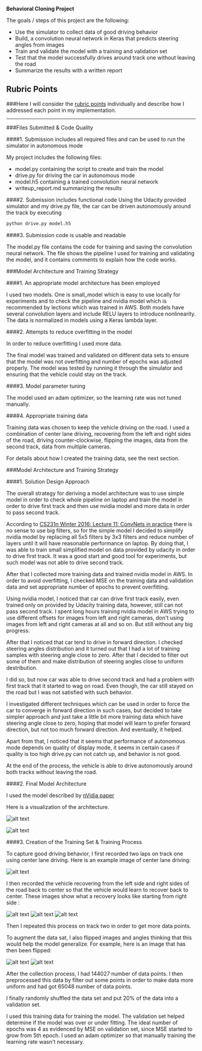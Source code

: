 **Behavioral Cloning Project**

The goals / steps of this project are the following:
* Use the simulator to collect data of good driving behavior
* Build, a convolution neural network in Keras that predicts steering angles from images
* Train and validate the model with a training and validation set
* Test that the model successfully drives around track one without leaving the road
* Summarize the results with a written report


[//]: # (Image References)

[image1]: ./examples/model.png "Model Architecture"
[image2]: ./examples/nvidia_cnn.png "Model Visualization"
[image3]: ./examples/placeholder_small.png "Recovery Image"
[image4]: ./examples/placeholder_small.png "Recovery Image"
[image5]: ./examples/placeholder_small.png "Recovery Image"
[image6]: ./examples/placeholder_small.png "Normal Image"
[image7]: ./examples/placeholder_small.png "Flipped Image"

## Rubric Points
###Here I will consider the [rubric points](https://review.udacity.com/#!/rubrics/432/view) individually and describe how I addressed each point in my implementation.  

---
###Files Submitted & Code Quality

####1. Submission includes all required files and can be used to run the simulator in autonomous mode

My project includes the following files:
* model.py containing the script to create and train the model
* drive.py for driving the car in autonomous mode
* model.h5 containing a trained convolution neural network 
* writeup_report.md summarizing the results

####2. Submission includes functional code
Using the Udacity provided simulator and my drive.py file, the car can be driven autonomously around the track by executing 
```sh
python drive.py model.h5
```

####3. Submission code is usable and readable

The model.py file contains the code for training and saving the convolution neural network. The file shows the pipeline I used for training and validating the model, and it contains comments to explain how the code works.

###Model Architecture and Training Strategy

####1. An appropriate model architecture has been employed

I used two models. One is small_model which is easy to use locally for experiments and to check the pipeline and nvidia model which is recommended by lections which was trained in AWS. Both models have several convolution layers and include RELU layers to introduce nonlinearity.
The data is normalized in models using a Keras lambda layer.

####2. Attempts to reduce overfitting in the model

In order to reduce overfitting I used more data.

The final model was trained and validated on different data sets to ensure that the model was not overfitting and number of epochs was adjusted properly. The model was tested by running it through the simulator and ensuring that the vehicle could stay on the track.

####3. Model parameter tuning

The model used an adam optimizer, so the learning rate was not tuned manually.

####4. Appropriate training data

Training data was chosen to keep the vehicle driving on the road. I used a combination of center lane driving, recovering from the left and right sides of the road, driving counter-clockwise, flipping the images, data from the second track, data from multiple cameras.

For details about how I created the training data, see the next section. 

###Model Architecture and Training Strategy

####1. Solution Design Approach

The overall strategy for deriving a model architecture was to use simple model in order to check whole pipeline on laptop and train the model in order to drive first track and then use nvidia model and more data in order to pass second track. 

According to [CS231n Winter 2016: Lecture 11: ConvNets in practice](https://www.youtube.com/watch?v=pA4BsUK3oP4&t=1632s) there is no sense to use big filters, so for the simple model I decided to simplify nvidia model by replacing all 5x5 filters by 3x3 filters and reduce number of layers until it will have reasonable performance on laptop. By doing that, I was able to train small simplified model on data provided by udacity in order to drive first track. It was a good start and good tool for experiments, but such model was not able to drive second track.

After that I collected more training data and trained nvidia model in AWS. In order to avoid overfitting, I checked  MSE on the training data and validation data and set appropriate number of epochs to prevent overfitting.

Using nvidia model, I noticed that car can drive first track easily, even trained only on provided by Udacity training data, however, still can not pass second track. I spent long hours training nvidia model in AWS trying to use different offsets for images from left and right cameras, don't using images from left and right cameras at all and so on. But still without any big progress.

After that I noticed that car tend to drive in forward direction. I checked steering angles distribution and it turned out that I had a lot of training samples with steering angle close to zero. After that I decided to filter out some of them and make distribution of steering angles close to uniform destribution.

I did so, but now car was able to drive second track and had a problem with first track that it started to wag on road. Even though, the car still stayed on the road but I was not satisfied with such behavior.

I investigated different techniques which can be used in order to force the car to converge in forward direction in such cases, but decided to take simpler approach and just take a little bit more training data which have steering angle close to zero, hoping that model will learn to prefer forward direction, but not too much forward direction. And eventually, it helped.

Apart from that, I noticed that it seems that performance of autonomous mode depends on quality of display mode, it seems in certain cases if quality is too high drive.py can not catch up, and behavior is not good.

At the end of the process, the vehicle is able to drive autonomously around both tracks without leaving the road.

####2. Final Model Architecture

I used the model described by [nVidia paper](http://images.nvidia.com/content/tegra/automotive/images/2016/solutions/pdf/end-to-end-dl-using-px.pdf)

Here is a visualization of the architecture.

![alt text][image2]

![alt text][image1]

####3. Creation of the Training Set & Training Process

To capture good driving behavior, I first recorded two laps on track one using center lane driving. Here is an example image of center lane driving:

![alt text][image2]

I then recorded the vehicle recovering from the left side and right sides of the road back to center so that the vehicle would learn to recover back to center.
These images show what a recovery looks like starting from right side :

![alt text][image3]
![alt text][image4]
![alt text][image5]

Then I repeated this process on track two in order to get more data points.

To augment the data sat, I also flipped images and angles thinking that this would help the model generalize. For example, here is an image that has then been flipped:

![alt text][image6]
![alt text][image7]

After the collection process, I had 144027 number of data points. I then preprocessed this data by filter out some points in order to make data more uniform and had got 65048 number of data points.

I finally randomly shuffled the data set and put 20% of the data into a validation set. 

I used this training data for training the model. The validation set helped determine if the model was over or under fitting. The ideal number of epochs was 4 as evidenced by MSE on validation set, since MSE started to grow from 5th epoch. I used an adam optimizer so that manually training the learning rate wasn't necessary.
